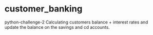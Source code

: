 # customer_banking
python-challenge-2
Calculating customers balance + interest rates and update the balance on the savings and cd accounts.
